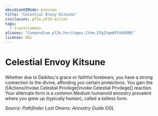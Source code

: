 ```yaml
---
obsidianUIMode: preview
title: "Celestial Envoy Kitsune"
cssclasses: pf2e,pf2e-action
tags:
  - trait/common
aliases: "Compendium.pf2e.heritages.Item.IFg2tqmAFFnU8UNU"
license: OGL
---
```

# Celestial Envoy Kitsune

### 






Whether due to Daikitsu's grace or faithful forebears, you have a strong connection to the divine, affording you certain protections. You gain the [[Actions/Invoke Celestial Privilege|Invoke Celestial Privilege]] reaction. Your alternate form is a common Medium humanoid ancestry prevalent where you grew up (typically human), called a tailless form.

*Source: Pathfinder Lost Omens: Ancestry Guide*
*OGL*